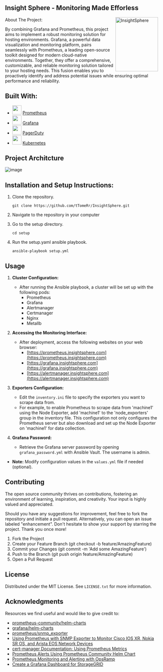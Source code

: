 ## Insight Sphere - Monitoring Made Efforless

<img src="https://github.com/tTomeRr/InsightSphere/assets/129614080/8d0c46b5-e045-43b7-9526-6a157c689e23" 
    align="right" alt="InsightSphere" width="140" height="178">

About The Project:

By combining Grafana and Prometheus, this project aims to implement a robust monitoring solution for hosting environments. Grafana, a powerful data visualization and       monitoring platform, pairs seamlessly with Prometheus, a leading open-source toolkit designed for modern cloud-native environments. Together, they offer a comprehensive,   customizable, and reliable monitoring solution tailored to your hosting needs. This fusion enables you to proactively identify and address potential issues while ensuring  optimal performance and reliability.


## Built With:
* [<img src="https://github.com/prometheus/docs/raw/ca2961b495c3e2a1e4586899c26de692fa5a28e7/static/prometheus_logo_orange_circle.svg" width="30" height="30">](https://prometheus.io/) [Prometheus](https://prometheus.io/)
* [<img src="https://upload.wikimedia.org/wikipedia/commons/thumb/3/3b/Grafana_icon.svg/32px-Grafana_icon.svg.png" width="30" height="30">](https://grafana.com/) [Grafana](https://grafana.com/)
* [<img src="https://www.pagerduty.com/favicon.ico" width="30" height="30">](https://www.pagerduty.com/) [PagerDuty](https://www.pagerduty.com/)
* [<img src="https://kubernetes.io/images/favicon.png" width="30" height="30">](https://kubernete.io/) [Kubernetes](https://kubernetes.io/)

## Project Architcture

![image](https://github.com/tTomeRr/InsightSphere/assets/129614080/61ca20b4-fc66-40d6-bfbe-52913317f1ea)




## Installation and Setup Instructions:

1. Clone the repository.

    `git clone https://github.com/tTomeRr/InsightSphere.git`

2. Navigate to the repository in your computer

3. Go to the setup directory.

    `cd setup`

4. Run the setup.yaml ansible playbook.

    `ansible-playbook setup.yml`

## Usage

1. **Cluster Configuration:**
   - After running the Ansible playbook, a cluster will be set up with the following pods:
     - Prometheus
     - Grafana
     - Alertmanager
     - Certmanager
     - Nginx
     - Metallb

2. **Accessing the Monitoring Interface:**
   - After deployment, access the following websites on your web browser:
     - [https://prometheus.insightsphere.com](https://prometheus.insightsphere.com)
     - [https://grafana.insightsphere.com](https://grafana.insightsphere.com)
     - [https://alertmanager.insightsphere.com](https://alertmanager.insightsphere.com)

2. **Exporters Configuration:**
   - Edit the `inventory.ini` file to specify the exporters you want to scrape data from.
   - For example, to enable Prometheus to scrape data from 'machine1' using the Node Exporter, add 'machine1' to the 'node_exporters' group in the inventory file.
     This configuration not only configures the Prometheus server but also download and set up the Node Exporter on 'machine1' for data collection.

3. **Grafana Password:**
   - Retrieve the Grafana server password by opening `grafana_password.yml` with Ansible Vault. The username is admin.


- **Note:** Modify configuration values in the `values.yml` file if needed (optional).


## Contributing

The open source community thrives on contributions, fostering an environment of learning, inspiration, and creativity. Your input is highly valued and appreciated.

Should you have any suggestions for improvement, feel free to fork the repository and initiate a pull request. Alternatively, you can open an issue labeled "enhancement".  Don't hesitate to show your support by starring the project. Thank you once more!

1. Fork the Project
2. Create your Feature Branch (git checkout -b feature/AmazingFeature)
3. Commit your Changes (git commit -m 'Add some AmazingFeature')
4. Push to the Branch (git push origin feature/AmazingFeature)
5. Open a Pull Request


## License

Distributed under the MIT License. See `LICENSE.txt` for more information.


## Acknowledgments

Resources we find useful and would like to give credit to:

- [prometheus-community/helm-charts](https://github.com/prometheus-community/helm-charts)
- [grafana/helm-charts](https://github.com/grafana/helm-charts)
- [prometheus/snmp_exporter](https://github.com/prometheus/snmp_exporter)
- [Using Prometheus with SNMP Exporter to Monitor Cisco IOS XR, Nokia SR OS, and Arista EOS Network Devices](https://karneliuk.com/2023/01/tools-12-using-prometheus-with-snmp-exporter-to-monitor-cisco-ios-xr-nokia-sr-os-and-arista-eos-network-devices/)
- [cert-manager Documentation: Using Prometheus Metrics](https://cert-manager.io/docs/tutorials/acme/nginx-ingress/)
- [Prometheus Alerts Using Prometheus Community Helm Chart](https://home.robusta.dev/blog/prometheus-alerts-using-prometheus-community-helm-chart)
- [Prometheus Monitoring and Alerting with OpsRamp](https://www.opsramp.com/guides/prometheus-monitoring/prometheus-alerting/)
- [Create a Grafana Dashboard for StorageGRID](https://docs.netapp.com/us-en/storagegrid-enable/tools-apps-guides/federate-prometheus.html#create-a-grafana-dashboard-for-storagegrid)
      
